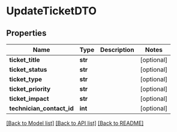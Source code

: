# UpdateTicketDTO

## Properties
Name | Type | Description | Notes
------------ | ------------- | ------------- | -------------
**ticket_title** | **str** |  | [optional] 
**ticket_status** | **str** |  | [optional] 
**ticket_type** | **str** |  | [optional] 
**ticket_priority** | **str** |  | [optional] 
**ticket_impact** | **str** |  | [optional] 
**technician_contact_id** | **int** |  | [optional] 

[[Back to Model list]](../README.md#documentation-for-models) [[Back to API list]](../README.md#documentation-for-api-endpoints) [[Back to README]](../README.md)


